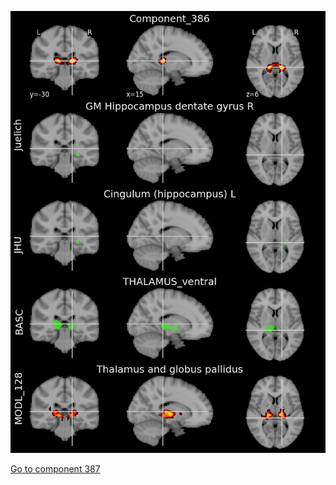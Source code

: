 


![386](preliminary/386.jpg "Component 386")

[Go to component 387](https://parietal-inria.github.io/MODL_atlas/1024/387 "Component 387")